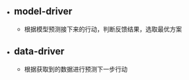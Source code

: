 - ## model-driver
	- 根据模型预测接下来的行动，判断反馈结果，选取最优方案
- ## data-driver
	- 根据获取到的数据进行预测下一步行动

<!--stackedit_data:
eyJoaXN0b3J5IjpbLTE5MjE0MDY1NjMsMzkwNDAxNDcxLC05ND
QzMTEyNjldfQ==
-->